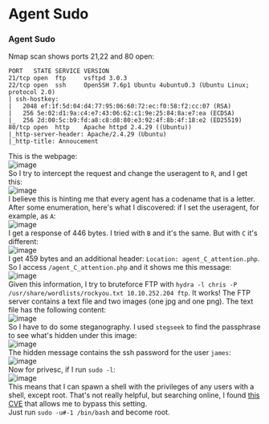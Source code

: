 # Agent Sudo

### Agent Sudo
Nmap scan shows ports 21,22 and 80 open: 

    PORT   STATE SERVICE VERSION
    21/tcp open  ftp     vsftpd 3.0.3
    22/tcp open  ssh     OpenSSH 7.6p1 Ubuntu 4ubuntu0.3 (Ubuntu Linux; protocol 2.0)
    | ssh-hostkey: 
    |   2048 ef:1f:5d:04:d4:77:95:06:60:72:ec:f0:58:f2:cc:07 (RSA)
    |   256 5e:02:d1:9a:c4:e7:43:06:62:c1:9e:25:84:8a:e7:ea (ECDSA)
    |_  256 2d:00:5c:b9:fd:a8:c8:d8:80:e3:92:4f:8b:4f:18:e2 (ED25519)
    80/tcp open  http    Apache httpd 2.4.29 ((Ubuntu))
    |_http-server-header: Apache/2.4.29 (Ubuntu)
    |_http-title: Annoucement
This is the webpage: <br />
![image](https://github.com/user-attachments/assets/44d18336-dc9e-4a84-8c5f-4a205e77dbe9)<br />
So I try to intercept the request and change the useragent to `R`, and I get this: <br />
![image](https://github.com/user-attachments/assets/f52b1e8c-77a0-4010-8da4-2cddae02885c)<br />
I believe this is hinting me that every agent has a codename that is a letter. After some enumeration, here's what I discovered: if I set the useragent, for example, as `A`: <br />
![image](https://github.com/user-attachments/assets/68ef855a-c3b3-4012-a807-a0d9a649a761)<br />
I get a response of 446 bytes. I tried with `B` and it's the same. But with `C` it's different: <br />
![image](https://github.com/user-attachments/assets/16273a18-699d-4994-9568-c50b921b5b30)<br />
I get 459 bytes and an additional header: `Location: agent_C_attention.php`. So I access `/agent_C_attention.php` and it shows me this message: <br />
![image](https://github.com/user-attachments/assets/aa0dec93-9808-485a-8168-179a551efb9b)<br />
Given this information, I try to bruteforce FTP with `hydra -l chris -P /usr/share/wordlists/rockyou.txt 10.10.252.204 ftp`. It works! The FTP server contains a text file and two images (one jpg and one png). The text file has the following content: <br />
![image](https://github.com/user-attachments/assets/49be5bda-9996-4a32-a4f9-97c0003edd27)<br />
So I have to do some steganography. I used `stegseek` to find the passphrase to see what's hidden under this image: <br />
![image](https://github.com/user-attachments/assets/15d71473-0b0b-4235-80e1-84006f14f370)<br />
The hidden message contains the ssh password for the user `james`:<br />
![image](https://github.com/user-attachments/assets/c60385f1-5a54-4d32-8861-444c6a7ee57a)<br />
Now for privesc, if I run `sudo -l`:<br />
![image](https://github.com/user-attachments/assets/8fc101a7-a6ae-4112-a06f-ac75717381d6)<br />
This means that I can spawn a shell with the privileges of any users with a shell, except root. That's not really helpful, but searching online, I found [this CVE](https://www.exploit-db.com/exploits/47502) that allows me to bypass this setting. <br />
Just run `sudo -u#-1 /bin/bash` and become root. 




